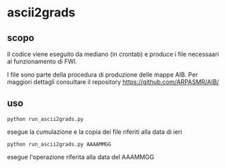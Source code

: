 # ascii2grads
## scopo
Il codice viene eseguito da mediano (in crontab) e produce i file necessaari al funzionamento di FWI.

I file sono parte della procedura di produzione delle mappe AIB. Per maggiori dettagli consultare il repository https://github.com/ARPASMR/AIB/
## uso
```
python run_ascii2grads.py
```
esegue la cumulazione e la copia dei file riferiti alla data di ieri
```
python run_ascii2grads.py AAAAMMGG
```
esegue l'operazione riferita alla data del AAAMMGG

